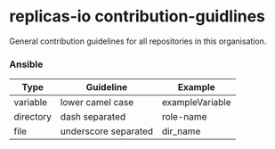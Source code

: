 # replicas-io contribution-guidlines
General contribution guidelines for all repositories in this organisation.  

### Ansible
| Type | Guideline | Example |
|---|---|---|
| variable | lower camel case | exampleVariable |
| directory | dash separated | role-name |
| file | underscore separated | dir_name |

